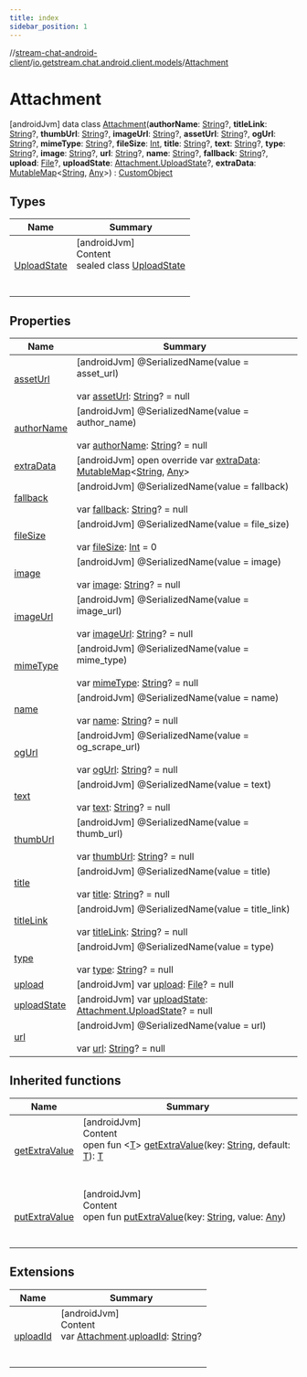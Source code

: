 ```yaml
---
title: index
sidebar_position: 1
---
```

//[stream-chat-android-client](../../../index.md)/[io.getstream.chat.android.client.models](../index.md)/[Attachment](index.md)



# Attachment  
 [androidJvm] data class [Attachment](index.md)(**authorName**: [String](https://kotlinlang.org/api/latest/jvm/stdlib/kotlin/-string/index.html)?, **titleLink**: [String](https://kotlinlang.org/api/latest/jvm/stdlib/kotlin/-string/index.html)?, **thumbUrl**: [String](https://kotlinlang.org/api/latest/jvm/stdlib/kotlin/-string/index.html)?, **imageUrl**: [String](https://kotlinlang.org/api/latest/jvm/stdlib/kotlin/-string/index.html)?, **assetUrl**: [String](https://kotlinlang.org/api/latest/jvm/stdlib/kotlin/-string/index.html)?, **ogUrl**: [String](https://kotlinlang.org/api/latest/jvm/stdlib/kotlin/-string/index.html)?, **mimeType**: [String](https://kotlinlang.org/api/latest/jvm/stdlib/kotlin/-string/index.html)?, **fileSize**: [Int](https://kotlinlang.org/api/latest/jvm/stdlib/kotlin/-int/index.html), **title**: [String](https://kotlinlang.org/api/latest/jvm/stdlib/kotlin/-string/index.html)?, **text**: [String](https://kotlinlang.org/api/latest/jvm/stdlib/kotlin/-string/index.html)?, **type**: [String](https://kotlinlang.org/api/latest/jvm/stdlib/kotlin/-string/index.html)?, **image**: [String](https://kotlinlang.org/api/latest/jvm/stdlib/kotlin/-string/index.html)?, **url**: [String](https://kotlinlang.org/api/latest/jvm/stdlib/kotlin/-string/index.html)?, **name**: [String](https://kotlinlang.org/api/latest/jvm/stdlib/kotlin/-string/index.html)?, **fallback**: [String](https://kotlinlang.org/api/latest/jvm/stdlib/kotlin/-string/index.html)?, **upload**: [File](https://developer.android.com/reference/kotlin/java/io/File.html)?, **uploadState**: [Attachment.UploadState](UploadState/index.md)?, **extraData**: [MutableMap](https://kotlinlang.org/api/latest/jvm/stdlib/kotlin.collections/-mutable-map/index.html)&lt;[String](https://kotlinlang.org/api/latest/jvm/stdlib/kotlin/-string/index.html), [Any](https://kotlinlang.org/api/latest/jvm/stdlib/kotlin/-any/index.html)&gt;) : [CustomObject](../CustomObject/index.md)   


## Types  
  
|  Name |  Summary | 
|---|---|
| <a name="io.getstream.chat.android.client.models/Attachment.UploadState///PointingToDeclaration/"></a>[UploadState](UploadState/index.md)| <a name="io.getstream.chat.android.client.models/Attachment.UploadState///PointingToDeclaration/"></a>[androidJvm]  <br/>Content  <br/>sealed class [UploadState](UploadState/index.md)  <br/><br/><br/>|


## Properties  
  
|  Name |  Summary | 
|---|---|
| <a name="io.getstream.chat.android.client.models/Attachment/assetUrl/#/PointingToDeclaration/"></a>[assetUrl](assetUrl.md)| <a name="io.getstream.chat.android.client.models/Attachment/assetUrl/#/PointingToDeclaration/"></a> [androidJvm] @SerializedName(value = asset_url)  <br/>  <br/>var [assetUrl](assetUrl.md): [String](https://kotlinlang.org/api/latest/jvm/stdlib/kotlin/-string/index.html)? = null   <br/>|
| <a name="io.getstream.chat.android.client.models/Attachment/authorName/#/PointingToDeclaration/"></a>[authorName](authorName.md)| <a name="io.getstream.chat.android.client.models/Attachment/authorName/#/PointingToDeclaration/"></a> [androidJvm] @SerializedName(value = author_name)  <br/>  <br/>var [authorName](authorName.md): [String](https://kotlinlang.org/api/latest/jvm/stdlib/kotlin/-string/index.html)? = null   <br/>|
| <a name="io.getstream.chat.android.client.models/Attachment/extraData/#/PointingToDeclaration/"></a>[extraData](extraData.md)| <a name="io.getstream.chat.android.client.models/Attachment/extraData/#/PointingToDeclaration/"></a> [androidJvm] open override var [extraData](extraData.md): [MutableMap](https://kotlinlang.org/api/latest/jvm/stdlib/kotlin.collections/-mutable-map/index.html)&lt;[String](https://kotlinlang.org/api/latest/jvm/stdlib/kotlin/-string/index.html), [Any](https://kotlinlang.org/api/latest/jvm/stdlib/kotlin/-any/index.html)&gt;   <br/>|
| <a name="io.getstream.chat.android.client.models/Attachment/fallback/#/PointingToDeclaration/"></a>[fallback](fallback.md)| <a name="io.getstream.chat.android.client.models/Attachment/fallback/#/PointingToDeclaration/"></a> [androidJvm] @SerializedName(value = fallback)  <br/>  <br/>var [fallback](fallback.md): [String](https://kotlinlang.org/api/latest/jvm/stdlib/kotlin/-string/index.html)? = null   <br/>|
| <a name="io.getstream.chat.android.client.models/Attachment/fileSize/#/PointingToDeclaration/"></a>[fileSize](fileSize.md)| <a name="io.getstream.chat.android.client.models/Attachment/fileSize/#/PointingToDeclaration/"></a> [androidJvm] @SerializedName(value = file_size)  <br/>  <br/>var [fileSize](fileSize.md): [Int](https://kotlinlang.org/api/latest/jvm/stdlib/kotlin/-int/index.html) = 0   <br/>|
| <a name="io.getstream.chat.android.client.models/Attachment/image/#/PointingToDeclaration/"></a>[image](image.md)| <a name="io.getstream.chat.android.client.models/Attachment/image/#/PointingToDeclaration/"></a> [androidJvm] @SerializedName(value = image)  <br/>  <br/>var [image](image.md): [String](https://kotlinlang.org/api/latest/jvm/stdlib/kotlin/-string/index.html)? = null   <br/>|
| <a name="io.getstream.chat.android.client.models/Attachment/imageUrl/#/PointingToDeclaration/"></a>[imageUrl](imageUrl.md)| <a name="io.getstream.chat.android.client.models/Attachment/imageUrl/#/PointingToDeclaration/"></a> [androidJvm] @SerializedName(value = image_url)  <br/>  <br/>var [imageUrl](imageUrl.md): [String](https://kotlinlang.org/api/latest/jvm/stdlib/kotlin/-string/index.html)? = null   <br/>|
| <a name="io.getstream.chat.android.client.models/Attachment/mimeType/#/PointingToDeclaration/"></a>[mimeType](mimeType.md)| <a name="io.getstream.chat.android.client.models/Attachment/mimeType/#/PointingToDeclaration/"></a> [androidJvm] @SerializedName(value = mime_type)  <br/>  <br/>var [mimeType](mimeType.md): [String](https://kotlinlang.org/api/latest/jvm/stdlib/kotlin/-string/index.html)? = null   <br/>|
| <a name="io.getstream.chat.android.client.models/Attachment/name/#/PointingToDeclaration/"></a>[name](name.md)| <a name="io.getstream.chat.android.client.models/Attachment/name/#/PointingToDeclaration/"></a> [androidJvm] @SerializedName(value = name)  <br/>  <br/>var [name](name.md): [String](https://kotlinlang.org/api/latest/jvm/stdlib/kotlin/-string/index.html)? = null   <br/>|
| <a name="io.getstream.chat.android.client.models/Attachment/ogUrl/#/PointingToDeclaration/"></a>[ogUrl](ogUrl.md)| <a name="io.getstream.chat.android.client.models/Attachment/ogUrl/#/PointingToDeclaration/"></a> [androidJvm] @SerializedName(value = og_scrape_url)  <br/>  <br/>var [ogUrl](ogUrl.md): [String](https://kotlinlang.org/api/latest/jvm/stdlib/kotlin/-string/index.html)? = null   <br/>|
| <a name="io.getstream.chat.android.client.models/Attachment/text/#/PointingToDeclaration/"></a>[text](text.md)| <a name="io.getstream.chat.android.client.models/Attachment/text/#/PointingToDeclaration/"></a> [androidJvm] @SerializedName(value = text)  <br/>  <br/>var [text](text.md): [String](https://kotlinlang.org/api/latest/jvm/stdlib/kotlin/-string/index.html)? = null   <br/>|
| <a name="io.getstream.chat.android.client.models/Attachment/thumbUrl/#/PointingToDeclaration/"></a>[thumbUrl](thumbUrl.md)| <a name="io.getstream.chat.android.client.models/Attachment/thumbUrl/#/PointingToDeclaration/"></a> [androidJvm] @SerializedName(value = thumb_url)  <br/>  <br/>var [thumbUrl](thumbUrl.md): [String](https://kotlinlang.org/api/latest/jvm/stdlib/kotlin/-string/index.html)? = null   <br/>|
| <a name="io.getstream.chat.android.client.models/Attachment/title/#/PointingToDeclaration/"></a>[title](title.md)| <a name="io.getstream.chat.android.client.models/Attachment/title/#/PointingToDeclaration/"></a> [androidJvm] @SerializedName(value = title)  <br/>  <br/>var [title](title.md): [String](https://kotlinlang.org/api/latest/jvm/stdlib/kotlin/-string/index.html)? = null   <br/>|
| <a name="io.getstream.chat.android.client.models/Attachment/titleLink/#/PointingToDeclaration/"></a>[titleLink](titleLink.md)| <a name="io.getstream.chat.android.client.models/Attachment/titleLink/#/PointingToDeclaration/"></a> [androidJvm] @SerializedName(value = title_link)  <br/>  <br/>var [titleLink](titleLink.md): [String](https://kotlinlang.org/api/latest/jvm/stdlib/kotlin/-string/index.html)? = null   <br/>|
| <a name="io.getstream.chat.android.client.models/Attachment/type/#/PointingToDeclaration/"></a>[type](type.md)| <a name="io.getstream.chat.android.client.models/Attachment/type/#/PointingToDeclaration/"></a> [androidJvm] @SerializedName(value = type)  <br/>  <br/>var [type](type.md): [String](https://kotlinlang.org/api/latest/jvm/stdlib/kotlin/-string/index.html)? = null   <br/>|
| <a name="io.getstream.chat.android.client.models/Attachment/upload/#/PointingToDeclaration/"></a>[upload](upload.md)| <a name="io.getstream.chat.android.client.models/Attachment/upload/#/PointingToDeclaration/"></a> [androidJvm] var [upload](upload.md): [File](https://developer.android.com/reference/kotlin/java/io/File.html)? = null   <br/>|
| <a name="io.getstream.chat.android.client.models/Attachment/uploadState/#/PointingToDeclaration/"></a>[uploadState](uploadState.md)| <a name="io.getstream.chat.android.client.models/Attachment/uploadState/#/PointingToDeclaration/"></a> [androidJvm] var [uploadState](uploadState.md): [Attachment.UploadState](UploadState/index.md)? = null   <br/>|
| <a name="io.getstream.chat.android.client.models/Attachment/url/#/PointingToDeclaration/"></a>[url](url.md)| <a name="io.getstream.chat.android.client.models/Attachment/url/#/PointingToDeclaration/"></a> [androidJvm] @SerializedName(value = url)  <br/>  <br/>var [url](url.md): [String](https://kotlinlang.org/api/latest/jvm/stdlib/kotlin/-string/index.html)? = null   <br/>|


## Inherited functions  
  
|  Name |  Summary | 
|---|---|
| <a name="io.getstream.chat.android.client.models/CustomObject/getExtraValue/#kotlin.String#TypeParam(bounds=[kotlin.Any?])/PointingToDeclaration/"></a>[getExtraValue](../CustomObject/getExtraValue.md)| <a name="io.getstream.chat.android.client.models/CustomObject/getExtraValue/#kotlin.String#TypeParam(bounds=[kotlin.Any?])/PointingToDeclaration/"></a>[androidJvm]  <br/>Content  <br/>open fun &lt;[T](../CustomObject/getExtraValue.md)&gt; [getExtraValue](../CustomObject/getExtraValue.md)(key: [String](https://kotlinlang.org/api/latest/jvm/stdlib/kotlin/-string/index.html), default: [T](../CustomObject/getExtraValue.md)): [T](../CustomObject/getExtraValue.md)  <br/><br/><br/>|
| <a name="io.getstream.chat.android.client.models/CustomObject/putExtraValue/#kotlin.String#kotlin.Any/PointingToDeclaration/"></a>[putExtraValue](../CustomObject/putExtraValue.md)| <a name="io.getstream.chat.android.client.models/CustomObject/putExtraValue/#kotlin.String#kotlin.Any/PointingToDeclaration/"></a>[androidJvm]  <br/>Content  <br/>open fun [putExtraValue](../CustomObject/putExtraValue.md)(key: [String](https://kotlinlang.org/api/latest/jvm/stdlib/kotlin/-string/index.html), value: [Any](https://kotlinlang.org/api/latest/jvm/stdlib/kotlin/-any/index.html))  <br/><br/><br/>|


## Extensions  
  
|  Name |  Summary | 
|---|---|
| <a name="io.getstream.chat.android.client.extensions//uploadId/io.getstream.chat.android.client.models.Attachment#/PointingToDeclaration/"></a>[uploadId](../../io.getstream.chat.android.client.extensions/uploadId.md)| <a name="io.getstream.chat.android.client.extensions//uploadId/io.getstream.chat.android.client.models.Attachment#/PointingToDeclaration/"></a>[androidJvm]  <br/>Content  <br/>var [Attachment](index.md).[uploadId](../../io.getstream.chat.android.client.extensions/uploadId.md): [String](https://kotlinlang.org/api/latest/jvm/stdlib/kotlin/-string/index.html)?  <br/><br/><br/>|

